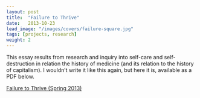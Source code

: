 ```yaml
---
layout: post
title:  "Failure to Thrive"
date:   2013-10-23
lead_image: "/images/covers/failure-square.jpg"
tags: [projects, research]
weight: 2
---
```

This essay results from research and inquiry into self-care and self-destruction in relation the history of medicine (and its relation to the history of capitalism). I wouldn’t write it like this again, but here it is, available as a PDF below.

[Failure to Thrive (Spring 2013)](http://silohradovsky.net/wp-content/uploads/2014/10/failure-to-thrive-unimposed.pdf)